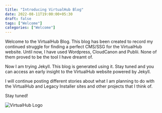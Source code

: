 ```yaml
---
title: "Introducing VirtualHub Blog"
date: 2022-08-11T19:00:00+05:30
draft: false
tags: ["Welcome"]
categories: ["Welcome"]
---
```


Welcome to the VirtualHub Blog. This blog has been created to record my continued struggle for finding a perfect CMS/SSG for the VirtualHub website. Until now, I have used Wordpress, CloudCanon and Publii. None of them proved to be the tool I have dreamt of.

Now I am trying Jekyll. This blog is generated using it. Stay tuned and you can access an early insight to the VirtualHub website powered by Jekyll.

I will continue posting different stories about what I am planning to do with the VirtualHub and Legacy Installer sites and other projects that I think of.

Stay tuned!

![VirtualHub Logo](/images/2022/August/11/VirtualHub.webp)
